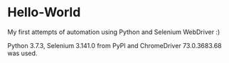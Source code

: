 # Hello-World
My first attempts of automation using Python and Selenium WebDriver :)

Python 3.7.3, Selenium 3.141.0 from PyPI and ChromeDriver 73.0.3683.68 was used.
